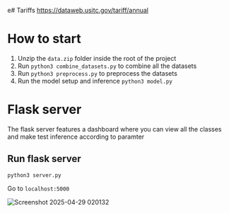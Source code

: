 e# Tariffs
https://dataweb.usitc.gov/tariff/annual

# How to start

1. Unzip the `data.zip` folder inside the root of the project
2. Run `python3 combine_datasets.py` to combine all the datasets
3. Run `python3 preprocess.py` to preprocess the datasets
4. Run the model setup and inference `python3 model.py`

# Flask server

The flask server features a dashboard where you can view all the classes and 
make test inference according to paramter

## Run flask server

```
python3 server.py

```

Go to `localhost:5000`



![Screenshot 2025-04-29 020132](https://github.com/user-attachments/assets/3f0f8c9b-617c-4981-bd5a-fe9711349e83)
